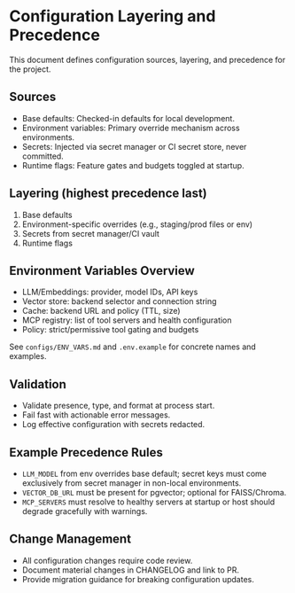 # Configuration Layering and Precedence

This document defines configuration sources, layering, and precedence for the project.

## Sources

- Base defaults: Checked-in defaults for local development.
- Environment variables: Primary override mechanism across environments.
- Secrets: Injected via secret manager or CI secret store, never committed.
- Runtime flags: Feature gates and budgets toggled at startup.

## Layering (highest precedence last)

1. Base defaults
2. Environment-specific overrides (e.g., staging/prod files or env)
3. Secrets from secret manager/CI vault
4. Runtime flags

## Environment Variables Overview

- LLM/Embeddings: provider, model IDs, API keys
- Vector store: backend selector and connection string
- Cache: backend URL and policy (TTL, size)
- MCP registry: list of tool servers and health configuration
- Policy: strict/permissive tool gating and budgets

See `configs/ENV_VARS.md` and `.env.example` for concrete names and examples.

## Validation

- Validate presence, type, and format at process start.
- Fail fast with actionable error messages.
- Log effective configuration with secrets redacted.

## Example Precedence Rules

- `LLM_MODEL` from env overrides base default; secret keys must come exclusively from secret manager in non-local environments.
- `VECTOR_DB_URL` must be present for pgvector; optional for FAISS/Chroma.
- `MCP_SERVERS` must resolve to healthy servers at startup or host should degrade gracefully with warnings.

## Change Management

- All configuration changes require code review.
- Document material changes in CHANGELOG and link to PR.
- Provide migration guidance for breaking configuration updates.

